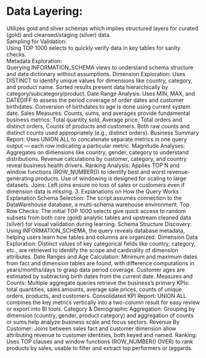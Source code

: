 # Data Layering:
Utilizes gold and silver schemas which implies structured layers for curated (gold) and cleansed/staging (silver) data.  
Sampling for Validation:  
Using TOP 1000 selects to quickly verify data in key tables for sanity checks.  
Metadata Exploration:  
Querying INFORMATION_SCHEMA views to understand schema structure and data dictionary without assumptions.
Dimension Exploration:
Uses DISTINCT to identify unique values for dimensions like country, category, and product name.
Sorted results present data hierarchically by category/subcategory/product.
Date Range Analysis:
Uses MIN, MAX, and DATEDIFF to assess the period coverage of order dates and customer birthdates.
Conversion of birthdates to age is done using current system date.
Sales Measures:
Counts, sums, and averages provide fundamental business metrics:
Total quantity sold,
Average price,
Total orders and distinct orders,
Counts of products and customers.
Both raw counts and distinct counts used appropriately (e.g., distinct orders).
Business Summary Report:
Uses UNION ALL to concatenate separate metrics in one query output — each row indicating a particular metric.
Magnitude Analyses:
Aggregates on dimensions like country, gender, category to understand distributions.
Revenue calculations by customer, category, and country reveal business health drivers.
Ranking Analysis:
Applies TOP N and window functions (ROW_NUMBER()) to identify best and worst revenue-generating products.
Use of windowing is designed for scaling to large datasets.
Joins:
Left joins ensure no loss of sales or customers even if dimension data is missing.
3. Explanations on How the Query Works
Explanation
Schema Selection:
The script assumes connection to the DataWarehouse database, a multi-schema warehouse environment.
Top Row Checks:
The initial TOP 1000 selects give quick access to random subsets from both core (gold) analytic tables and upstream cleaned data (silver) for visual validation during learning.
Schema Structure Discovery:
Using INFORMATION_SCHEMA, the query reveals database metadata, helping users learn how tables and columns are organized.
Dimension Data Exploration:
Distinct values of key categorical fields like country, category, etc., are retrieved to identify the scope and cardinality of dimension attributes.
Date Ranges and Age Calculation:
Minimum and maximum dates from fact and dimension tables are found, with difference computations in years/months/days to grasp data period coverage. Customer ages are estimated by subtracting birth dates from the current date.
Measures and Counts:
Multiple aggregate queries retrieve the business’s primary KPIs: total quantities, sales amounts, average sale prices, counts of unique orders, products, and customers.
Consolidated KPI Report:
UNION ALL combines the key metrics vertically into a two-column result for easy review or export into BI tools.
Category & Demographic Aggregation:
Grouping by dimension (country, gender, product category) and aggregation of counts or sums help analyze business scale and focus sectors.
Revenue By Customer:
Joins between sales fact and customer dimension allow attributing revenue to customer identities, both keyed and named.
Ranking:
Uses TOP clauses and window functions (ROW_NUMBER() OVER) to rank products by sales, usable to filter and extract top performers or laggards.
